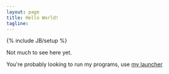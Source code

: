 ```yaml
---
layout: page
title: Hello World!
tagline: 
---
```

{% include JB/setup %}

Not much to see here yet.

You're probably looking to run my programs, use [my launcher](http://dl.dropboxusercontent.com/u/42745598/bin/Launcher.jar)
